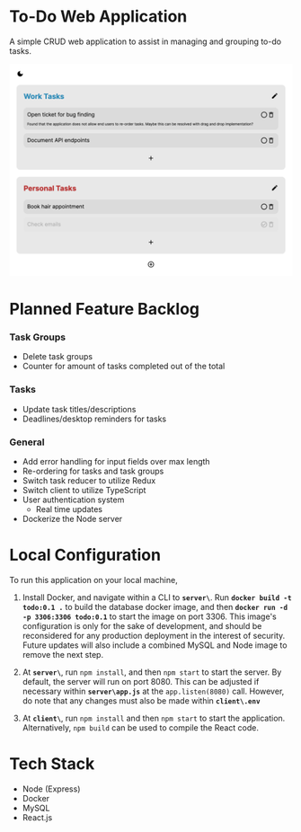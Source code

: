 # To-Do Web Application

A simple CRUD web application to assist in managing and grouping to-do tasks.

![Prototype application design](prototype_image.png)

# Planned Feature Backlog

### Task Groups

-   Delete task groups
-   Counter for amount of tasks completed out of the total

### Tasks

-   Update task titles/descriptions
-   Deadlines/desktop reminders for tasks

### General

-   Add error handling for input fields over max length
-   Re-ordering for tasks and task groups
-   Switch task reducer to utilize Redux
-   Switch client to utilize TypeScript
-   User authentication system
    -   Real time updates
-   Dockerize the Node server

# Local Configuration

To run this application on your local machine,

1. Install Docker, and navigate within a CLI to **`server\`**. Run **`docker build -t todo:0.1 .`** to build the database docker image, and then **`docker run -d -p 3306:3306 todo:0.1`** to start the image on port 3306. This image's configuration is only for the sake of development, and should be reconsidered for any production deployment in the interest of security. Future updates will also include a combined MySQL and Node image to remove the next step.

2. At **`server\`**, run `npm install`, and then `npm start` to start the server. By default, the server will run on port 8080. This can be adjusted if necessary within **`server\app.js`** at the `app.listen(8080)` call. However, do note that any changes must also be made within **`client\.env`**

3. At **`client\`**, run `npm install` and then `npm start` to start the application. Alternatively, `npm build` can be used to compile the React code.

# Tech Stack

-   Node (Express)
-   Docker
-   MySQL
-   React.js
